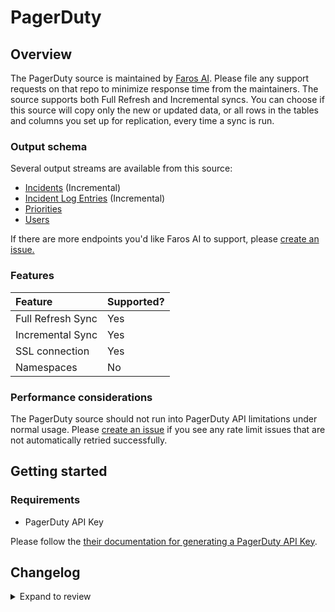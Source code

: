 # PagerDuty

## Overview

The PagerDuty source is maintained by [Faros
AI](https://github.com/faros-ai/airbyte-connectors/tree/main/sources/pagerduty-source).
Please file any support requests on that repo to minimize response time from the
maintainers. The source supports both Full Refresh and Incremental syncs. You
can choose if this source will copy only the new or updated data, or all rows in
the tables and columns you set up for replication, every time a sync is run.

### Output schema

Several output streams are available from this source:

- [Incidents](https://developer.pagerduty.com/api-reference/b3A6Mjc0ODEzOA-list-incidents) \(Incremental\)
- [Incident Log Entries](https://developer.pagerduty.com/api-reference/b3A6Mjc0ODE1NA-list-log-entries) \(Incremental\)
- [Priorities](https://developer.pagerduty.com/api-reference/b3A6Mjc0ODE2NA-list-priorities)
- [Users](https://developer.pagerduty.com/api-reference/b3A6Mjc0ODIzMw-list-users)

If there are more endpoints you'd like Faros AI to support, please [create an
issue.](https://github.com/faros-ai/airbyte-connectors/issues/new)

### Features

| Feature           | Supported? |
| :---------------- | :--------- |
| Full Refresh Sync | Yes        |
| Incremental Sync  | Yes        |
| SSL connection    | Yes        |
| Namespaces        | No         |

### Performance considerations

The PagerDuty source should not run into PagerDuty API limitations under normal
usage. Please [create an
issue](https://github.com/faros-ai/airbyte-connectors/issues/new) if you see any
rate limit issues that are not automatically retried successfully.

## Getting started

### Requirements

- PagerDuty API Key

Please follow the [their documentation for generating a PagerDuty API
Key](https://support.pagerduty.com/docs/generating-api-keys#section-generating-a-general-access-rest-api-key).

## Changelog

<details>
  <summary>Expand to review</summary>

| Version | Date       | Pull Request                                                   | Subject                              |
| :------ | :--------- | :------------------------------------------------------------- | :----------------------------------- |
| 0.2.11 | 2024-07-27 | [42713](https://github.com/airbytehq/airbyte/pull/42713) | Update dependencies |
| 0.2.10 | 2024-07-20 | [42267](https://github.com/airbytehq/airbyte/pull/42267) | Update dependencies |
| 0.2.9 | 2024-07-13 | [41725](https://github.com/airbytehq/airbyte/pull/41725) | Update dependencies |
| 0.2.8 | 2024-07-10 | [41501](https://github.com/airbytehq/airbyte/pull/41501) | Update dependencies |
| 0.2.7 | 2024-07-09 | [41240](https://github.com/airbytehq/airbyte/pull/41240) | Update dependencies |
| 0.2.6 | 2024-07-06 | [40803](https://github.com/airbytehq/airbyte/pull/40803) | Update dependencies |
| 0.2.5 | 2024-06-25 | [40303](https://github.com/airbytehq/airbyte/pull/40303) | Update dependencies |
| 0.2.4 | 2024-06-22 | [39985](https://github.com/airbytehq/airbyte/pull/39985) | Update dependencies |
| 0.2.3 | 2024-06-12 | [39115](https://github.com/airbytehq/airbyte/pull/39115) | Make compatible with builder |
| 0.2.2 | 2024-06-06 | [39169](https://github.com/airbytehq/airbyte/pull/39169) | [autopull] Upgrade base image to v1.2.2 |
| 0.2.1 | 2024-05-20 | [38429](https://github.com/airbytehq/airbyte/pull/38429) | [autopull] base image + poetry + up_to_date |
| 0.2.0 | 2023-10-20 | [31160](https://github.com/airbytehq/airbyte/pull/31160) | Migrate to low code |
| 0.1.23  | 2021-11-12 | [125](https://github.com/faros-ai/airbyte-connectors/pull/125) | Add Pagerduty source and destination |

</details>
